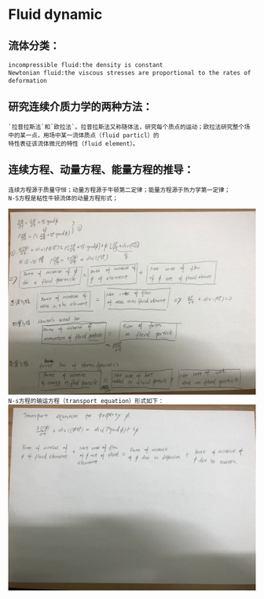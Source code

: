 # Fluid dynamic
## 流体分类：
	incompressible fluid:the density is constant
	Newtonian fluid:the viscous stresses are proportional to the rates of deformation
## 研究连续介质力学的两种方法：
	`拉普拉斯法`和`欧拉法`。拉普拉斯法又称随体法，研究每个质点的运动；欧拉法研究整个场中的某一点，用场中某一流体质点（fluid particl）的
	特性表征该流体微元的特性（fluid element）。
## 连续方程、动量方程、能量方程的推导：
	连续方程源于质量守恒；动量方程源于牛顿第二定律；能量方程源于热力学第一定律；
	N-S方程是粘性牛顿流体的动量方程形式；
![](/1.jpg "dynamic1")
	`N-s方程的输运方程（transport equation）形式如下：`
![](/2.jpg)
	
	
	
